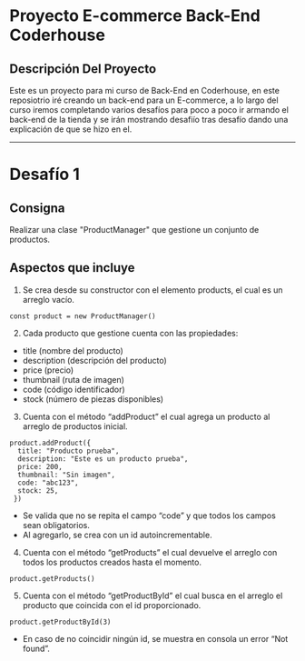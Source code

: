 # Proyecto E-commerce Back-End Coderhouse

## Descripción Del Proyecto

Este es un proyecto para mi curso de Back-End en Coderhouse, en este reposiotrio iré creando un back-end para un E-commerce, a lo largo del curso iremos completando varios desafíos para poco a poco ir armando el back-end de la tienda y se irán mostrando desafiío tras desafío dando una explicación de que se hizo en el.

---

# Desafío 1

## Consigna

Realizar una clase "ProductManager" que gestione un conjunto de productos.

## Aspectos que incluye

1. Se crea desde su constructor con el elemento products, el cual es un arreglo vacío.

```
const product = new ProductManager()
```

2. Cada producto que gestione cuenta con las propiedades:

  - title (nombre del producto)
  - description (descripción del producto)
  - price (precio)
  - thumbnail (ruta de imagen)
  - code (código identificador)
  - stock (número de piezas disponibles)

3. Cuenta con el método “addProduct” el cual agrega un producto al arreglo de productos inicial.

```
product.addProduct({
  title: "Producto prueba",
  description: "Este es un producto prueba",
  price: 200,
  thumbnail: "Sin imagen",
  code: "abc123",
  stock: 25,
 })
```

   - Se valida que no se repita el campo “code” y que todos los campos sean obligatorios.
  - Al agregarlo, se crea con un id autoincrementable.

4. Cuenta con el método “getProducts” el cual devuelve el arreglo con todos los productos creados hasta el momento.

```
product.getProducts()
```

5. Cuenta con el método “getProductById” el cual busca en el arreglo el producto que coincida con el id proporcionado.

```
product.getProductById(3)
```

  - En caso de no coincidir ningún id, se muestra en consola un error “Not found”.
